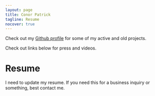 ```yaml
---
layout: page
title: Conor Patrick
tagline: Resume
nocover: true
---
```


Check out my [Github profile]({{site.social[1].url}}) for some of my active and old projects.  

Check out links below for press and videos.

Resume
======

I need to update my resume.  If you need this for a business inquiry or something, best contact me.

<!-- ###### (Last updated {{ site.data.resume.updated | date: '%B, %Y' }})-->

<!-- **{{site.data.resume.name}}**-->

<!--**{{site.data.resume.contact}}**    (pgp key: {{site.data.resume.fingerprint}})-->

<!--Current residence: {{site.data.resume.location}}-->

<!--[Website]({{site.data.resume.website}}), [Twitter](https://twitter.com/{{site.data.resume.twitter}})-->


<!--{% for b in site.data.resume.subjects %}-->


<!--{{ b.name }}-->
<!--===========-->


<!--{% for i in b.items %}-->
<!--{% unless i.hide %}-->
<!--{% if i.type == "plain" %}-->

<!--* {{i.content}}-->

<!--{% elsif i.type == "label" %}-->

<!--* **{{i.name}}**: {{i.content}}-->
        
<!--{% elsif i.type == "link" %}-->

<!--* **[{{ i.name }}]({{ i.content }})**-->

<!--{% elsif i.type == "list" %}-->

<!--* {{i.name}}-->

<!--{% for li in i.content %}-->
<!--* {{li.content}}-->
<!--{% endfor %}-->

<!--{% else %}-->
    
<!--<h1 style="color:red;">invalid format type: {{i.type}}<h1>-->
<!--{% endif %}-->
<!--{% endunless %}-->

<!--{% endfor %}-->


<!--{% endfor %}-->

<!--{% include JB/setup %}-->
